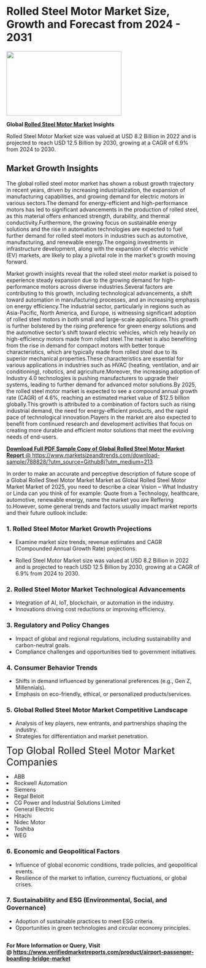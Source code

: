 <H1>Rolled Steel Motor Market Size, Growth and Forecast from 2024 - 2031</H1><img class="aligncenter size-medium wp-image-584254" src="https://thirdeyenews.in/wp-content/uploads/2024/09/Global-Market-Research-300x168.jpeg" alt="" width="300" height="168" /><p><strong>Global&nbsp;<a href="https://www.marketsizeandtrends.com/download-sample/788828/?utm_source=Github8j?utm_medium=213">Rolled Steel Motor Market</a> Insights</strong></p><p>Rolled Steel Motor Market size was valued at USD 8.2 Billion in 2022 and is projected to reach USD 12.5 Billion by 2030, growing at a CAGR of 6.9% from 2024 to 2030.</p><p><h2>Market Growth Insights</h2> <p>The global rolled steel motor market has shown a robust growth trajectory in recent years, driven by increasing industrialization, the expansion of manufacturing capabilities, and growing demand for electric motors in various sectors.The demand for energy-efficient and high-performance motors has led to significant advancements in the production of rolled steel, as this material offers enhanced strength, durability, and thermal conductivity.Furthermore, the growing focus on sustainable energy solutions and the rise in automation technologies are expected to fuel further demand for rolled steel motors in industries such as automotive, manufacturing, and renewable energy.The ongoing investments in infrastructure development, along with the expansion of electric vehicle (EV) markets, are likely to play a pivotal role in the market's growth moving forward.</p> <p><a href="#"></a></p> <p>Market growth insights reveal that the rolled steel motor market is poised to experience steady expansion due to the growing demand for high-performance motors across diverse industries.Several factors are contributing to this growth, including technological advancements, a shift toward automation in manufacturing processes, and an increasing emphasis on energy efficiency.The industrial sector, particularly in regions such as Asia-Pacific, North America, and Europe, is witnessing significant adoption of rolled steel motors in both small and large-scale applications.This growth is further bolstered by the rising preference for green energy solutions and the automotive sector’s shift toward electric vehicles, which rely heavily on high-efficiency motors made from rolled steel.The market is also benefiting from the rise in demand for compact motors with better torque characteristics, which are typically made from rolled steel due to its superior mechanical properties.These characteristics are essential for various applications in industries such as HVAC (heating, ventilation, and air conditioning), robotics, and agriculture.Moreover, the increasing adoption of Industry 4.0 technologies is pushing manufacturers to upgrade their systems, leading to further demand for advanced motor solutions.By 2025, the rolled steel motor market is expected to see a compound annual growth rate (CAGR) of 4.6%, reaching an estimated market value of $12.5 billion globally.This growth is attributed to a combination of factors such as rising industrial demand, the need for energy-efficient products, and the rapid pace of technological innovation.Players in the market are also expected to benefit from continued research and development activities that focus on creating more durable and efficient motor solutions that meet the evolving needs of end-users.<p><a href="#"></p><p><span class=""><strong>Download Full PDF Sample Copy of Global Rolled Steel Motor Market Report</strong> @ <a href="https://www.marketsizeandtrends.com/download-sample/788828/?utm_source=Github8j?utm_medium=213" target="_blank">https://www.marketsizeandtrends.com/download-sample/788828/?utm_source=Github8j?utm_medium=213</a></span></p><p>In order to make an accurate and perceptive description of future scope of a Global&nbsp;Rolled Steel Motor Market Market as Global&nbsp;Rolled Steel Motor Market Market of 2025, you need to describe a clear Vision &ndash; What Industry or Linda can you think of for example: Quote from a Technology, healthcare, automotive, renewable energy, name the market you are Reffering to.However, some general trends and factors usually impact market reports and their future outlook include:</p><h3>1.&nbsp;<strong>Rolled Steel Motor Market Growth Projections</strong></h3><ul><li>Examine market size trends, revenue estimates and CAGR (Compounded Annual Growth Rate) projections.</li><li><p>Rolled Steel Motor Market size was valued at USD 8.2 Billion in 2022 and is projected to reach USD 12.5 Billion by 2030, growing at a CAGR of 6.9% from 2024 to 2030.</p></li></ul><h3>2.&nbsp;<strong>Rolled Steel Motor Market Technological Advancements</strong></h3><ul><li>Integration of AI, IoT, blockchain, or automation in the industry.</li><li>Innovations driving cost reductions or improving efficiency.</li></ul><h3>3.&nbsp;<strong>Regulatory and Policy Changes</strong></h3><ul><li>Impact of global and regional regulations, including sustainability and carbon-neutral goals.</li><li>Compliance challenges and opportunities tied to government initiatives.</li></ul><h3>4.&nbsp;<strong>Consumer Behavior Trends</strong></h3><ul><li>Shifts in demand influenced by generational preferences (e.g., Gen Z, Millennials).</li><li>Emphasis on eco-friendly, ethical, or personalized products/services.</li></ul><h3>5.&nbsp;<strong>Global Rolled Steel Motor Market Competitive Landscape</strong></h3><ul><li>Analysis of key players, new entrants, and partnerships shaping the industry.</li><li>Strategies for differentiation and market penetration.</li></ul><p data-pm-slice="1 1 []"><span style="color: inherit; font-family: inherit; font-size: 25px;">Top Global Rolled Steel Motor Market Companies</span></p><div class="" data-test-id=""><p><li>ABB</li><li> Rockwell Automation</li><li> Siemens</li><li> Regal Beloit</li><li> CG Power and Industrial Solutions Limited</li><li> General Electric</li><li> Hitachi</li><li> Nidec Motor</li><li> Toshiba</li><li> WEG</li></p></div><h3>6.&nbsp;<strong>Economic and Geopolitical Factors</strong></h3><ul><li>Influence of global economic conditions, trade policies, and geopolitical events.</li><li>Resilience of the market to inflation, currency fluctuations, or global crises.</li></ul><h3>7.&nbsp;<strong>Sustainability and ESG (Environmental, Social, and Governance)</strong></h3><ul><li>Adoption of sustainable practices to meet ESG criteria.</li><li>Opportunities in green technologies and circular economy principles.</li></ul><h2><strong style="font-size: 14px;">For More Information or Query, Visit @&nbsp;</strong><a style="background-color: #ffffff; font-size: 14px;" href="https://www.marketsizeandtrends.com/report/rolled-steel-motor-market/" target="_blank">https://www.verifiedmarketreports.com/product/airport-passenger-boarding-bridge-market</a></h2>